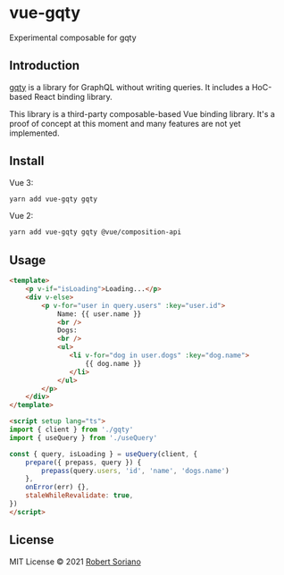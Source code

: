 # vue-gqty

Experimental composable for gqty

## Introduction

[gqty](https://github.com/gqty-dev/gqty) is a library for
GraphQL without writing queries.
It includes a HoC-based React binding library.

This library is a third-party composable-based Vue binding library.
It's a proof of concept at this moment and many features are not
yet implemented.

## Install

Vue 3:

```bash
yarn add vue-gqty gqty
```

Vue 2:

```bash
yarn add vue-gqty gqty @vue/composition-api
```

## Usage

```html
<template>
    <p v-if="isLoading">Loading...</p>
    <div v-else>
        <p v-for="user in query.users" :key="user.id">
            Name: {{ user.name }}
            <br />
            Dogs:
            <br />
            <ul>
               <li v-for="dog in user.dogs" :key="dog.name">
                   {{ dog.name }}
               </li> 
            </ul>
        </p>
    </div>
</template>

<script setup lang="ts">
import { client } from './gqty'
import { useQuery } from './useQuery'

const { query, isLoading } = useQuery(client, {
    prepare({ prepass, query }) {
        prepass(query.users, 'id', 'name', 'dogs.name')
    },
    onError(err) {},
    staleWhileRevalidate: true,
})
</script>
```

## License

MIT License © 2021 [Robert Soriano](https://github.com/wobsoriano)